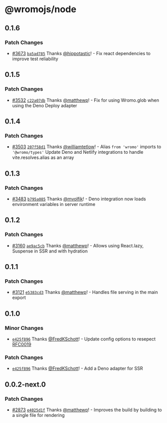 # @wromojs/node

## 0.1.6

### Patch Changes

- [#3673](https://github.com/Wromo/wromo/pull/3673) [`ba5ad785`](https://github.com/Wromo/wromo/commit/ba5ad7855c4252e10e76b41b88fd4c74b4b7295b) Thanks [@hippotastic](https://github.com/hippotastic)! - Fix react dependencies to improve test reliability

## 0.1.5

### Patch Changes

- [#3532](https://github.com/Wromo/wromo/pull/3532) [`c22a07db`](https://github.com/Wromo/wromo/commit/c22a07db134a9d0741a05123fb506595aabf145b) Thanks [@matthewp](https://github.com/matthewp)! - Fix for using Wromo.glob when using the Deno Deploy adapter

## 0.1.4

### Patch Changes

- [#3503](https://github.com/Wromo/wromo/pull/3503) [`207f58d1`](https://github.com/Wromo/wromo/commit/207f58d1715ac024cc7c81b76e26aa49fca5173f) Thanks [@williamtetlow](https://github.com/williamtetlow)! - Alias `from 'wromo'` imports to `'@wromo/types'`
  Update Deno and Netlify integrations to handle vite.resolves.alias as an array

## 0.1.3

### Patch Changes

- [#3483](https://github.com/Wromo/wromo/pull/3483) [`b795a085`](https://github.com/Wromo/wromo/commit/b795a085f0d20abe83c5ada1e7ba89ec4444c2d5) Thanks [@mvolfik](https://github.com/mvolfik)! - Deno integration now loads environment variables in server runtime

## 0.1.2

### Patch Changes

- [#3160](https://github.com/Wromo/wromo/pull/3160) [`ae9ac5cb`](https://github.com/Wromo/wromo/commit/ae9ac5cbdceba0687d83d56d9d5f80479ab88710) Thanks [@matthewp](https://github.com/matthewp)! - Allows using React.lazy, Suspense in SSR and with hydration

## 0.1.1

### Patch Changes

- [#3121](https://github.com/Wromo/wromo/pull/3121) [`e5383cd3`](https://github.com/Wromo/wromo/commit/e5383cd3576f858bf65f6d460de397c4f2dae208) Thanks [@matthewp](https://github.com/matthewp)! - Handles file serving in the main export

## 0.1.0

### Minor Changes

- [`e425f896`](https://github.com/Wromo/wromo/commit/e425f896b668d98033ad3b998b50c1f28bc7f6ee) Thanks [@FredKSchott](https://github.com/FredKSchott)! - Update config options to resepect [RFC0019](https://github.com/Wromo/rfcs/blob/main/proposals/0019-config-finalization.md)

### Patch Changes

- [`e425f896`](https://github.com/Wromo/wromo/commit/e425f896b668d98033ad3b998b50c1f28bc7f6ee) Thanks [@FredKSchott](https://github.com/FredKSchott)! - Add a Deno adapter for SSR

## 0.0.2-next.0

### Patch Changes

- [#2873](https://github.com/Wromo/wromo/pull/2873) [`e4025d1f`](https://github.com/Wromo/wromo/commit/e4025d1f530310d6ab951109f4f53878a307471a) Thanks [@matthewp](https://github.com/matthewp)! - Improves the build by building to a single file for rendering
